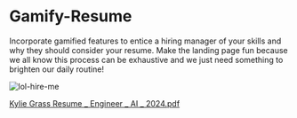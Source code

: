 # Gamify-Resume
Incorporate gamified features to entice a hiring manager of your skills and why they should consider your resume. Make the landing page fun because we all know this process can be exhaustive and we just need something to brighten our daily routine!

![lol-hire-me](https://github.com/kyliegrass/Gamify-Resume/assets/91041358/d110844f-4214-431e-833e-40693c0a5ec3)

[Kylie Grass Resume _ Engineer _ AI _ 2024.pdf](https://github.com/kyliegrass/Gamify-Resume/files/14580196/Kylie.Grass.Resume._.Engineer._.AI._.2024.pdf)
